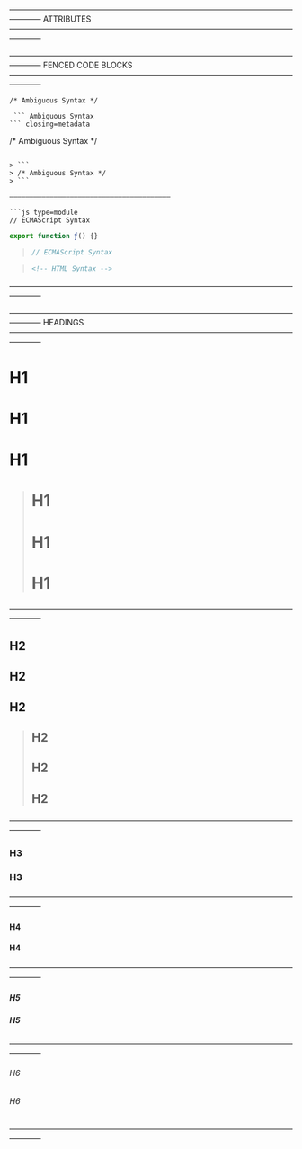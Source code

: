 <!-- prettier-ignore-start -->
————————————————————————————————————————
          ATTRIBUTES
————————————————————————————————————————

<p align=right></p>
<p align="right"></p>

————————————————————————————————————————
          FENCED CODE BLOCKS
————————————————————————————————————————

```
/* Ambiguous Syntax */
```

``` opening=metadata
 ``` Ambiguous Syntax
``` closing=metadata

  ```
  /* Ambiguous Syntax */
  ```

  > ```
  > /* Ambiguous Syntax */
  > ```

————————————————————————————————————————

```js type=module
// ECMAScript Syntax
```

```js
export function ƒ() {}
```


> ```js
> // ECMAScript Syntax
> ```

  > ```html
  > <!-- HTML Syntax -->
  > ```

————————————————————————————————————————

————————————————————————————————————————
              HEADINGS
————————————————————————————————————————

  H1
  ==========

  # H1

  <h1>H1</h1>

  > H1
  > ==========
  >
  > # H1
  >
  > <h1>H1</h1>

————————————————————————————————————————

  H2
  ----------

  ## H2

  <h2>H2</h2>

  > H2
  > ----------
  >
  > ## H2
  >
  > <h2>H2</h2>

————————————————————————————————————————

  ### H3

  <h3>H3</h3>

————————————————————————————————————————

  #### H4

  <h4>H4</h4>

————————————————————————————————————————

  ##### H5

  <h5>H5</h5>

————————————————————————————————————————

  ###### H6

  <h6>H6</h6>

————————————————————————————————————————

<!-- prettier-ignore-end -->
